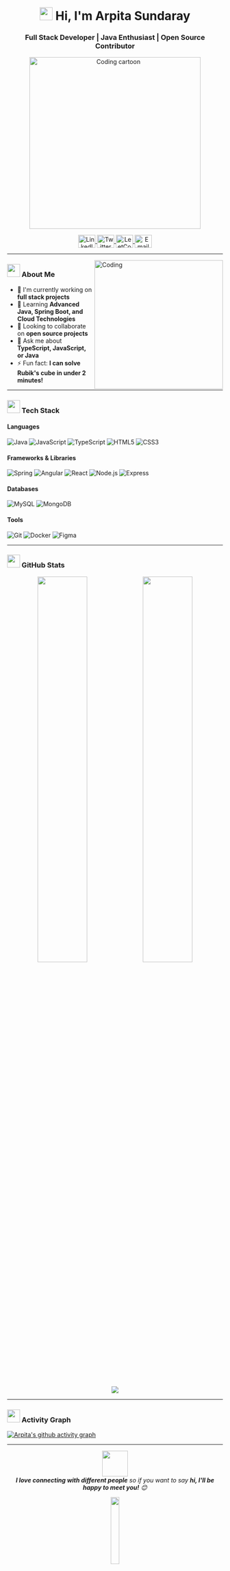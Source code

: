 <h1 align="center">
  <img src="https://media.giphy.com/media/hvRJCLFzcasrR4ia7z/giphy.gif" width="30px"> Hi, I'm Arpita Sundaray
</h1>
<h3 align="center">Full Stack Developer | Java Enthusiast | Open Source Contributor</h3>

<p align="center">
  <img src="https://media.giphy.com/media/L1R1tvI9svkIWwpVYr/giphy.gif" width="400" alt="Coding cartoon">
</p>

<p align="center">
  <a href="https://www.linkedin.com/in/arpita-32" target="blank">
    <img align="center" src="https://cdn.jsdelivr.net/npm/simple-icons@3.0.1/icons/linkedin.svg" alt="LinkedIn" height="30" width="40">
  </a>
  <a href="https://twitter.com/arpita-32" target="blank">
    <img align="center" src="https://cdn.jsdelivr.net/npm/simple-icons@3.0.1/icons/twitter.svg" alt="Twitter" height="30" width="40">
  </a>
  <a href="https://leetcode.com/arpita-32/" target="blank">
    <img align="center" src="https://cdn.jsdelivr.net/npm/simple-icons@3.0.1/icons/leetcode.svg" alt="LeetCode" height="30" width="40">
  </a>
  <a href="mailto:arpitasundaray9@gmail.com">
    <img align="center" src="https://simpleicons.org/icons/gmail.svg" height="30" width="40" alt="Email">
  </a>
</p>

<hr>

<img align="right" width="300px" alt="Coding" src="https://media.giphy.com/media/qgQUggAC3Pfv687qPC/giphy.gif">

### <img src="https://media.giphy.com/media/ObNTw8Uzwy6KQ/giphy.gif" width="30px"> About Me

- 🔭 I'm currently working on **full stack projects**
- 🌱 Learning **Advanced Java, Spring Boot, and Cloud Technologies**
- 👯 Looking to collaborate on **open source projects**
- 💬 Ask me about **TypeScript, JavaScript, or Java**
- ⚡ Fun fact: **I can solve Rubik's cube in under 2 minutes!**

<hr>

### <img src="https://media.giphy.com/media/ObNTw8Uzwy6KQ/giphy.gif" width="30px"> Tech Stack

#### Languages
![Java](https://img.shields.io/badge/-Java-007396?style=flat&logo=java&logoColor=white)
![JavaScript](https://img.shields.io/badge/-JavaScript-F7DF1E?style=flat&logo=javascript&logoColor=black)
![TypeScript](https://img.shields.io/badge/-TypeScript-3178C6?style=flat&logo=typescript&logoColor=white)
![HTML5](https://img.shields.io/badge/-HTML5-E34F26?style=flat&logo=html5&logoColor=white)
![CSS3](https://img.shields.io/badge/-CSS3-1572B6?style=flat&logo=css3&logoColor=white)

#### Frameworks & Libraries
![Spring](https://img.shields.io/badge/-Spring-6DB33F?style=flat&logo=spring&logoColor=white)
![Angular](https://img.shields.io/badge/-Angular-DD0031?style=flat&logo=angular&logoColor=white)
![React](https://img.shields.io/badge/-React-61DAFB?style=flat&logo=react&logoColor=black)
![Node.js](https://img.shields.io/badge/-Node.js-339933?style=flat&logo=node.js&logoColor=white)
![Express](https://img.shields.io/badge/-Express-000000?style=flat&logo=express&logoColor=white)

#### Databases
![MySQL](https://img.shields.io/badge/-MySQL-4479A1?style=flat&logo=mysql&logoColor=white)
![MongoDB](https://img.shields.io/badge/-MongoDB-47A248?style=flat&logo=mongodb&logoColor=white)

#### Tools
![Git](https://img.shields.io/badge/-Git-F05032?style=flat&logo=git&logoColor=white)
![Docker](https://img.shields.io/badge/-Docker-2496ED?style=flat&logo=docker&logoColor=white)
![Figma](https://img.shields.io/badge/-Figma-F24E1E?style=flat&logo=figma&logoColor=white)

<hr>

### <img src="https://media.giphy.com/media/8UHRm5oY4k4FDxq5QG/giphy.gif" width="30px"> GitHub Stats

<p align="center">
  <img width="48%" src="https://github-readme-stats.vercel.app/api?username=arpita-32&show_icons=true&theme=radical" />
  <img width="48%" src="https://github-readme-streak-stats.herokuapp.com/?user=arpita-32&theme=radical" />
</p>

<p align="center">
  <img src="https://github-readme-stats.vercel.app/api/top-langs/?username=arpita-32&layout=compact&theme=radical" />
</p>

<hr>

### <img src="https://media.giphy.com/media/W5eoZHPpUx9sapR0eu/giphy.gif" width="30px"> Activity Graph
[![Arpita's github activity graph](https://github-readme-activity-graph.vercel.app/graph?username=arpita-32&theme=react-dark)](https://github.com/ashutosh00710/github-readme-activity-graph)

<hr>

<p align="center">
  <img src="https://media.giphy.com/media/LnQjpWaON8nhr21vNW/giphy.gif" width="60"> 
  <br>
  <em><b>I love connecting with different people</b> so if you want to say <b>hi, I'll be happy to meet you!</b> 😊</em>
</p>

<p align="center">
  <img src="https://media.giphy.com/media/jpVnC65DmYeyRL4LHS/giphy.gif" width="20%">
</p>
